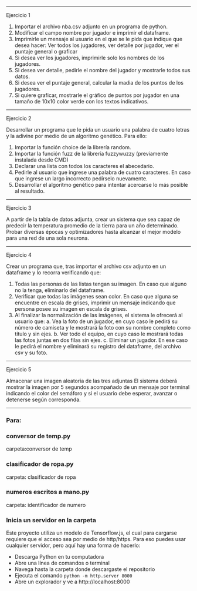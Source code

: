 ------------------------------------------------------------------------------
Ejercicio 1

1. Importar el archivo nba.csv adjunto en un programa de python.
2. Modificar el campo nombre por jugador e imprimir el dataframe.
3. Imprimirle un mensaje al usuario en el que se le pida que indique que desea hacer: Ver todos los jugadores, ver detalle por jugador,  ver el puntaje general o graficar
4. Si desea ver los jugadores, imprimirle solo los nombres de los jugadores.
5. Si desea ver detalle, pedirle el nombre del jugador y mostrarle todos sus datos.
6. Si desea ver el puntaje general, calcular la madia de los puntos de los jugadores.
7. Si quiere graficar, mostrarle el gráfico de puntos por jugador en una tamaño de 10x10 color verde con los textos indicativos.

------------------------------------------------------------------------------
Ejercicio 2

Desarrollar un programa que le pida un usuario una palabra de cuatro letras y la adivine por medio de un algoritmo genético. Para ello:

1. Importar la función choice de la librería random.
2. Importar la función fuzz de la librería fuzzywuzzy (previamente instalada desde CMD)
3. Declarar una lista con todos los caracteres el abecedario.
4. Pedirle al usuario que ingrese una palabra de cuatro caracteres. En caso que ingrese un largo incorrecto pedírselo nuevamente.
5. Desarrollar el algoritmo genético para intentar acercarse lo más posible al resultado.

------------------------------------------------------------------------------
Ejercicio 3

A partir de la tabla de datos adjunta, crear un sistema que sea capaz de predecir la temperatura promedio de la tierra para un año determinado.
Probar diversas  épocas y optimizadores  hasta alcanzar el mejor modelo para una red de una sola neurona.

------------------------------------------------------------------------------
Ejercicio 4

Crear un programa que, tras importar el archivo csv adjunto en un dataframe y lo recorra verificando que:
1. Todas las personas de las listas tengan su imagen. En caso que alguno no la tenga, eliminarlo del dataframe.
2. Verificar que todas las imágenes sean color. En caso que alguna se encuentre en escala de grises, imprimir un mensaje indicando que persona posee su imagen en escala de grises.
4. Al finalizar la normalización de las imágenes, el sistema le ofrecerá al usuario que:
 a. Vea la foto de un jugador, en cuyo caso le pedirá su número de camiseta y le mostrará la foto con su nombre completo como título y sin ejes.
 b. Ver todo el equipo, en cuyo caso le mostrará todas las fotos juntas en dos filas sin ejes.
c. Eliminar un jugador. En ese caso le pedirá el nombre y eliminará su registro del dataframe, del archivo csv y su foto.

------------------------------------------------------------------------------
Ejercicio 5

Almacenar una imagen aleatoria de las tres adjuntas
El sistema deberá mostrar la imagen por 5 segundos acompañado de un mensaje por terminal indicando el color del semáforo y si el usuario debe esperar, avanzar o detenerse según corresponda.

------------------------------------------------------------------------------

### Para:

### conversor de temp.py
carpeta:conversor de temp

### clasificador de ropa.py
carpeta: clasificador de ropa

### numeros escritos a mano.py
carpeta: identificador de numero

### Inicia un servidor en la carpeta
Este proyecto utiliza un modelo de Tensorflow.js, el cual para cargarse requiere que el acceso sea por medio de http/https.
Para eso puedes usar cualquier servidor, pero aquí hay una forma de hacerlo:
- Descarga Python en tu computadora
- Abre una línea de comandos o terminal
- Navega hasta la carpeta donde descargaste el repositorio
- Ejecuta el comando `python -m http.server 8000`
- Abre un explorador y ve a http://localhost:8000